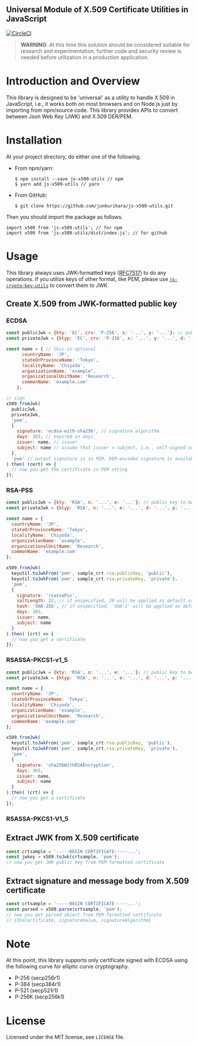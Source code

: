 Universal Module of X.509 Certificate Utilities in JavaScript 
--
[![CircleCI](https://circleci.com/gh/junkurihara/js-x509-utils.svg?style=svg)](https://circleci.com/gh/junkurihara/js-x509-utils)

> **WARNING**: At this time this solution should be considered suitable for research and experimentation, further code and security review is needed before utilization in a production application.

# Introduction and Overview
This library is designed to be 'universal' as a utility to handle X.509 in JavaScript, i.e., it works both on most browsers and on Node.js just by importing from npm/source code. This library provides APIs to convert between Json Web Key (JWK) and X.509 DER/PEM.

# Installation
At your project directory, do either one of the following.

- From npm/yarn:
  ```shell
  $ npm install --save js-x509-utils // npm
  $ yarn add js-x509-utils // yarn
  ```
- From GitHub:
  ```shell
  $ git clone https://github.com/junkurihara/js-x509-utils.git
  ```

Then you should import the package as follows.
```shell
import x509 from 'js-x509-utils'; // for npm
import x509 from 'js-x509-utils/dist/index.js'; // for github
```
  
# Usage
This library always uses JWK-formatted keys ([RFC7517](https://tools.ietf.org/html/rfc7517)) to do any operations. If you utilize keys of other format, like PEM, please use [`js-crypto-key-utils`](https://github.com/junkurihara/js-crypto-key-utils) to convert them to JWK.


## Create X.509 from JWK-formatted public key
### ECDSA
```javascript
const publicJwk = {kty: 'EC', crv: 'P-256', x: '...', y: '...'}; // public key to be signed
const privateJwk = {ktyp: 'EC', crv: 'P-256', x: '...', y: '...', d: '...'}; // private key

const name = { // this is optional
      countryName: 'JP',
      stateOrProvinceName: 'Tokyo',
      localityName: 'Chiyoda',
      organizationName: 'example',
      organizationalUnitName: 'Research',
      commonName: 'example.com'
    };

// sign
x509.fromJwk(
  publicJwk,
  privateJwk,
  'pem',
  {
    signature: 'ecdsa-with-sha256', // signature algorithm
    days: 365, // expired in days
    issuer: name, // issuer
    subject: name // assume that issuer = subject, i.e., self-signed certificate
  },
  'pem' // output signature is in PEM. DER-encoded signature is available with 'der'.
).then( (cert) => {
  // now you get the certificate in PEM string
});
```

### RSA-PSS
```javascript
const publicJwk = {kty: 'RSA', n: '...', e: '...'}; // public key to be signed
const privateJwk = {ktyp: 'RSA', n: '...', e: '...', d: '...', p: '...', q: '...', ...}; // private key

const name = {
  countryName: 'JP',
  stateOrProvinceName: 'Tokyo',
  localityName: 'Chiyoda',
  organizationName: 'example',
  organizationalUnitName: 'Research',
  commonName: 'example.com'
};

x509.fromJwk(
  keyutil.toJwkFrom('pem', sample_crt.rsa.publicKey, 'public'),
  keyutil.toJwkFrom('pem', sample_crt.rsa.privateKey, 'private'),
  'pem',
  {
    signature: 'rsassaPss',
    saltLength: 32, // if unspecified, 20 will be applied as default value
    hash: 'SHA-256', // if unspecified, 'SHA-1' will be applied as default value (but I do not not recommend SHA-1)
    days: 365,
    issuer: name,
    subject: name
  }
).then( (crt) => {
  // now you get a certificate
});
```

### RSASSA-PKCS1-v1_5
```javascript
const publicJwk = {kty: 'RSA', n: '...', e: '...'}; // public key to be signed
const privateJwk = {ktyp: 'RSA', n: '...', e: '...', d: '...', p: '...', q: '...', ...}; // private key

const name = {
  countryName: 'JP',
  stateOrProvinceName: 'Tokyo',
  localityName: 'Chiyoda',
  organizationName: 'example',
  organizationalUnitName: 'Research',
  commonName: 'example.com'
};

x509.fromJwk(
  keyutil.toJwkFrom('pem', sample_crt.rsa.publicKey, 'public'),
  keyutil.toJwkFrom('pem', sample_crt.rsa.privateKey, 'private'),
  'pem',
  {
    signature: 'sha256WithRSAEncryption',
    days: 365,
    issuer: name,
    subject: name
  }
).then( (crt) => {
  // now you get a certificate
});
```

### RSASSA-PKCS1-V1_5


## Extract JWK from X.509 certificate
```javascript
const crtsample = '-----BEGIN CERTIFICATE-----...'; 
const jwkey = x509.toJwk(crtsample, 'pem');
// now you get JWK public key from PEM-formatted certificate     
```

## Extract signature and message body from X.509 certificate
```javascript
const crtsample = '-----BEGIN CERTIFICATE-----...';
const parsed = x509.parse(crtsample, 'pem');
// now you get parsed object from PEM-formatted certificate
// {tbsCertificate, signatureValue, signatureAlgorithm}
```

# Note
At this point, this library supports only certificate signed with ECDSA using the following curve for elliptic curve cryptography.
- P-256 (secp256r1)
- P-384 (secp384r1)
- P-521 (secp521r1)
- P-256K (secp256k1)

# License
Licensed under the MIT license, see `LICENSE` file.